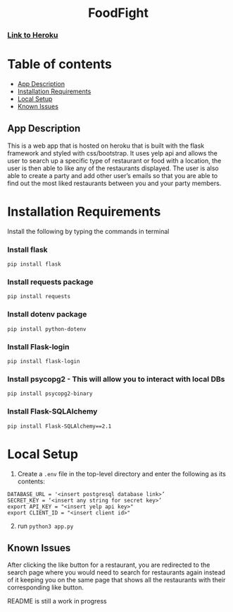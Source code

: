<h1 align="center">FoodFight</h1>

###  [Link to Heroku](https://food-fight-gsu.herokuapp.com/)

# Table of contents

- [App Description](#App-Description)
- [Installation Requirements](#Installation-Requirements)
- [Local Setup](#Local-Setup)
- [Known Issues](#Known-Issues)


##  App Description 
This is a web app that is hosted on heroku that is built with the flask framework and styled with css/bootstrap. It uses yelp api and allows the user to search up a specific type of restaurant or food with a location, the user is then able to like any of the restaurants displayed.  The user is also able to create a party and add other user’s emails so that you are able to find out the most liked restaurants between you and your party members.

# Installation Requirements
Install the following by typing the commands in terminal

### Install flask

```pip install flask```

### Install requests package

```pip install requests```

### Install dotenv package

```pip install python-dotenv```

### Install Flask-login

```pip install flask-login```

### Install psycopg2 - This will allow you to interact with local DBs

 ```pip install psycopg2-binary```

### Install Flask-SQLAlchemy

```pip install Flask-SQLAlchemy==2.1```

# Local Setup

1. Create a `.env` file in the top-level directory and enter the following as its contents:
```
DATABASE_URL = '<insert postgresql database link>’
SECRET_KEY = ‘<insert any string for secret key>’
export API_KEY = "<insert yelp api key>"
export CLIENT_ID = "<insert client id>"
```


2. run `python3 app.py` 

## Known Issues
After clicking the like button for a restaurant, you are redirected to the search page where you would need to search for restaurants again instead of it keeping you on the same page that shows all the restaurants with their corresponding like button.


README is still a work in progress
